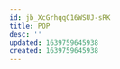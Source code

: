 ```yaml
---
id: jb_XcGrhqqC16WSUJ-sRK
title: POP
desc: ''
updated: 1639759645938
created: 1639759645938
---
```


